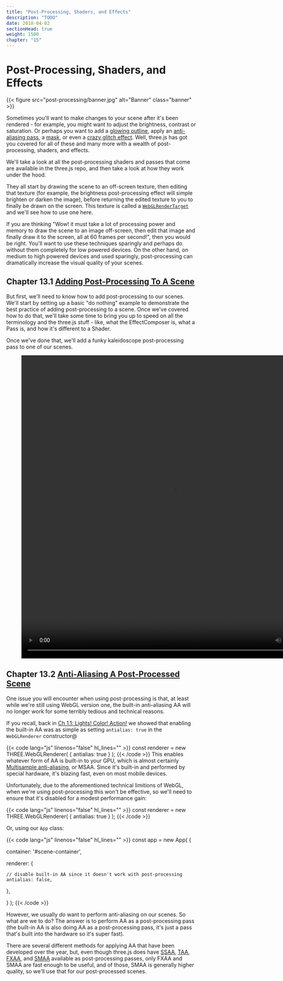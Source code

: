 ```yaml
---
title: "Post-Processing, Shaders, and Effects"
description: "TODO"
date: 2018-04-02
sectionHead: true
weight: 1500
chapter: "15"
---
```


# Post-Processing, Shaders, and Effects

{{< figure src="post-processing/banner.jpg" alt="Banner" class="banner" >}}

Sometimes you'll want to make changes to your scene after it's been rendered - for example, you might want to adjust the brightness, contrast or saturation. Or perhaps you want to add a [glowing outline](https://threejs.org/examples/#webgl_postprocessing_outline), apply an [anti-aliasing pass](https://threejs.org/examples#webgl_postprocessing_fxaa), a [mask](https://threejs.org/examples/webgl_postprocessing_masking.html), or even a [crazy glitch effect](https://threejs.org/examples/webgl_postprocessing_glitch.htm). Well, three.js has got you covered for all of these and many more with a wealth of post-processing, shaders, and effects.

We'll take a look at all the post-processing shaders and passes that come are available in the three.js repo, and then take a look at how they work under the hood.

They all start by drawing the scene to an off-screen texture, then editing that texture (for example, the brightness post-processing effect will simple brighten or darken the image), before returning the edited texture to you to finally be drawn on the screen. This texture is called a [`WebGLRenderTarget`](https://threejs.org/docs/#api/renderers/WebGLRenderTarget) and we'll see how to use one here.

If you are thinking "Wow! it must take a lot of processing power and memory to draw the scene to an image off-screen, then edit that image and finally draw it to the screen, all at 60 frames per second!", then you would be right. You'll want to use these techniques sparingly and perhaps do without them completely for low powered devices. On the other hand, on medium to high powered devices and used sparingly, post-processing can dramatically increase the visual quality of your scenes.

## Chapter 13.1 [Adding Post-Processing To A Scene](/book/post-processing/basic-post-processing/)

But first, we'll need to know how to add post-processing to our scenes. We'll start by setting up a basic "do nothing" example to demonstrate the best practice of adding post-processing to a scene. Once we've covered how to do that, we'll take some time to bring you up to speed on all the terminology and the three.js stuff - like, what the EffectComposer is, what a Pass is, and how it's different to a Shader.

Once we've done that, we'll add a funky kaleidoscope post-processing pass to one of our scenes.

<figure>
  <video id="vid" width="800" height="800" autoplay loop>
    <source src="/static/images/post-processing/kaleidoscope.mp4" type="video/mp4">
  </video>
</figure>

<script>
window.addEventListener( 'click', function() {
  document.getElementById('vid').play();
} );
window.addEventListener( 'touch', function() {
  document.getElementById('vid').play();
} );
window.addEventListener( 'scroll', function() {
  document.getElementById('vid').play();
} );
</script>



## Chapter 13.2 [Anti-Aliasing A Post-Processed Scene](/book/post-processing/anti-aliasing-post-processing/)

One issue you will encounter when using post-processing is that, at least while we're still using WebGL version one, the built-in anti-aliasing AA will no longer work for some terribly tedious and technical reasons.

If you recall, back in [Ch 1.1: Lights! Color! Action!](/book/first-steps/lights-color-action/#antialiasing) we showed that enabling the built-in AA was as simple as setting `antialias: true` in the `WebGLRenderer` constructor@

{{< code lang="js" linenos="false" hl_lines="" >}}
const renderer = new THREE.WebGLRenderer( { antialias: true } );
{{< /code >}}
This enables whatever form of AA is built-in to your GPU, which is almost certainly [Multisample anti-aliasing](https://en.wikipedia.org/wiki/Multisample_anti-aliasing), or MSAA. Since it's built-in and performed by special hardware, it's blazing fast, even on most mobile devices.

Unfortunately, due to the aforementioned technical limitions of WebGL, when we're using post-processing this won't be effective, so we'll need to ensure that it's disabled for a modest performance gain:

{{< code lang="js" linenos="false" hl_lines="" >}}
const renderer = new THREE.WebGLRenderer( { antialias: true } );
{{< /code >}}

Or, using our `App` class:

{{< code lang="js" linenos="false" hl_lines="" >}}
const app = new App( {

  container: '#scene-container',

  renderer: {

    // disable built-in AA since it doesn't work with post-processing
    antialias: false,

  },

} );
{{< /code >}}

However, we usually _do_ want to perform anti-aliasing on our scenes. So what are we to do? The answer is to perform AA as a post-processing pass (the built-in AA is also doing AA as a post-processing pass, it's just a pass that's built into the hardware so it's super fast).

There are several different methods for applying AA that have been developed over the year, but, even though three.js does have [SSAA](https://en.wikipedia.org/wiki/Supersampling), [TAA](https://en.wikipedia.org/wiki/Temporal_anti-aliasing), [FXAA](https://en.wikipedia.org/wiki/Fast_approximate_anti-aliasing), and [SMAA](https://www.kotaku.com.au/2012/01/fxaa-is-old-news-smaa-is-what-you-want/) available as post-processing passes, only FXAA and SMAA are fast enough to be useful, and of those, SMAA is generally higher quality, so we'll use that for our post-processed scenes.


